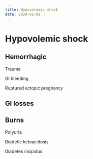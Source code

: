 ```yaml
---
title: Hypovolemic shock
date: 2024-01-01
---
```

# Hypovolemic shock

## Hemorrhagic

Trauma

GI bleeding

Ruptured ectopic pregnancy

## GI losses

## Burns

Polyuria

Diabetic ketoacidosis

Diabetes insipidus
